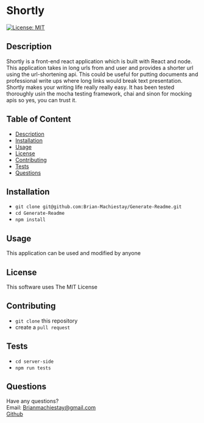 # Shortly  
  
[![License: MIT](https://img.shields.io/badge/License-MIT-yellow.svg)](https://opensource.org/licenses/MIT)  
## Description
Shortly is a front-end react application which is built with React and node. This application takes in long urls from and user and provides a shorter url using the url-shortening api. This could be useful for putting documents and professional write ups where long links would break text presentation. Shortly makes your writing life really really easy. It has been tested thoroughly usin the mocha testing framework, chai and sinon for mocking apis so yes, you can trust it.  

## Table of Content  

- [Description](#description)
- [Installation](#installation)
- [Usage](#usage)
- [License](#license)
- [Contributing](#contributing)
- [Tests](#tests)
- [Questions](#questions)  
  
## Installation  
 - `git clone git@github.com:Brian-Machiestay/Generate-Readme.git`  
 - `cd Generate-Readme`  
 - `npm install`  
## Usage  

  This application can be used and modified by anyone  
## License  

This software uses The MIT License  
## Contributing  
 - `git clone` this repository  
 - create a `pull request`  
## Tests  
 - `cd server-side`  
 - `npm run tests`  
## Questions  
Have any questions?  
Email: Brianmachiestay@gmail.com  
[Github](https://github.com/Brian-Machiestay/)  
